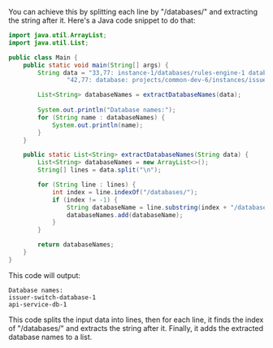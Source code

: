 You can achieve this by splitting each line by "/databases/" and extracting the string after it. Here's a Java code snippet to do that:

```java
import java.util.ArrayList;
import java.util.List;

public class Main {
    public static void main(String[] args) {
        String data = "33,77: instance-1/databases/rules-engine-1 database: projects/common-dev-6/instances/issuer-switch-instance-1/databases/issuer-switch-database-1\n" +
                "42,77: database: projects/common-dev-6/instances/issuer-switch-instance-1/databases/api-service-db-1";

        List<String> databaseNames = extractDatabaseNames(data);
        
        System.out.println("Database names:");
        for (String name : databaseNames) {
            System.out.println(name);
        }
    }

    public static List<String> extractDatabaseNames(String data) {
        List<String> databaseNames = new ArrayList<>();
        String[] lines = data.split("\n");

        for (String line : lines) {
            int index = line.indexOf("/databases/");
            if (index != -1) {
                String databaseName = line.substring(index + "/databases/".length());
                databaseNames.add(databaseName);
            }
        }

        return databaseNames;
    }
}
```

This code will output:

```
Database names:
issuer-switch-database-1
api-service-db-1
```

This code splits the input data into lines, then for each line, it finds the index of "/databases/" and extracts the string after it. Finally, it adds the extracted database names to a list.
